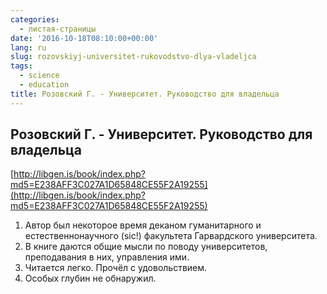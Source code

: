 ```yaml
---
categories:
  - листая-страницы
date: '2016-10-18T08:10:00+00:00'
lang: ru
slug: rozovskiyj-universitet-rukovodstvo-dlya-vladeljca
tags:
  - science
  - education
title: Розовский Г. - Университет. Руководство для владельца
---
```


## Розовский Г. - Университет. Руководство для владельца

[http://libgen.is/book/index.php?md5=E238AFF3C027A1D65848CE55F2A19255](http://libgen.is/book/index.php?md5=E238AFF3C027A1D65848CE55F2A19255)  

<!--more-->

1.  Автор был некоторое время деканом гуманитарного и естественнонаучного (sic!) факультета Гарвардского университета.
2.  В книге даются общие мысли по поводу университетов, преподавания в них, управления ими.
3.  Читается легко. Прочёл с удовольствием.
4.  Особых глубин не обнаружил.
